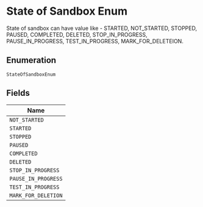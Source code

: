 
# State of Sandbox Enum

State of sandbox can have value like - STARTED, NOT_STARTED, STOPPED, PAUSED, COMPLETED, DELETED, STOP_IN_PROGRESS, PAUSE_IN_PROGRESS, TEST_IN_PROGRESS, MARK_FOR_DELETEION.

## Enumeration

`StateOfSandboxEnum`

## Fields

| Name |
|  --- |
| `NOT_STARTED` |
| `STARTED` |
| `STOPPED` |
| `PAUSED` |
| `COMPLETED` |
| `DELETED` |
| `STOP_IN_PROGRESS` |
| `PAUSE_IN_PROGRESS` |
| `TEST_IN_PROGRESS` |
| `MARK_FOR_DELETION` |

